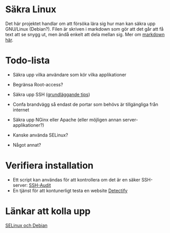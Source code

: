 # Säkra Linux
Det här projektet handlar om att försöka lära sig hur man kan säkra upp GNU/Linux (Debian?).
Filen är skriven i markdown som gör att det går att få text att se snygg ut, men ändå enkelt att dela mellan sig. Mer om [markdown här](https://github.com/adam-p/markdown-here/wiki/Markdown-Here-Cheatsheet).

# Todo-lista
- Säkra upp vilka användare som kör vilka applikationer
- Begränsa Root-access?
- Säkra upp SSH ([grundläggande tips](https://wiki.debian.org/SSH#Securing))
- Confa brandvägg så endast de portar som behövs är tillgängliga från internet
- Säkra upp NGinx eller Apache (eller möjligen annan server-applikationer?)
- Kanske använda SELinux?  

- Något annat?

# Verifiera installation
- Ett script kan användas för att kontrollera om det är en säker SSH-server: [SSH-Audit](https://github.com/arthepsy/ssh-audit)
- En tjänst för att kontunerligt testa en website [Detectify](https://detectify.com/what-is-detectify)

# Länkar att kolla upp
[SELinux och Debian](https://wiki.debian.org/SELinux)


